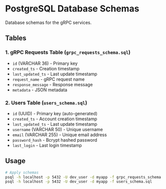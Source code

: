 # PostgreSQL Database Schemas

Database schemas for the gRPC services.

## Tables

### 1. gRPC Requests Table (`grpc_requests_schema.sql`)
- `id` (VARCHAR 36) - Primary key
- `created_ts` - Creation timestamp
- `last_updated_ts` - Last update timestamp
- `request_name` - gRPC request name
- `response_message` - Response message
- `metadata` - JSON metadata

### 2. Users Table (`users_schema.sql`)
- `id` (UUID) - Primary key (auto-generated)
- `created_ts` - Account creation timestamp
- `last_updated_ts` - Last update timestamp
- `username` (VARCHAR 50) - Unique username
- `email` (VARCHAR 255) - Unique email address
- `password_hash` - Bcrypt hashed password
- `last_login` - Last login timestamp

## Usage

```bash
# Apply schemas
psql -h localhost -p 5432 -U dev_user -d myapp -f grpc_requests_schema.sql
psql -h localhost -p 5432 -U dev_user -d myapp -f users_schema.sql
``` 